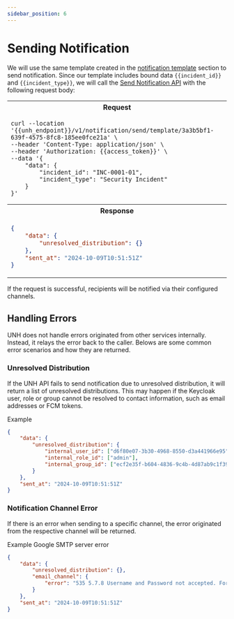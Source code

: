 ```yaml
---
sidebar_position: 6
---
```


# Sending Notification

We will use the same template created in the [notification template](5_notification%20template.md) section to send 
notification. Since our template includes bound data `{{incident_id}}` and `{{incident_type}}`, we will call the 
[Send Notification API](../UNH%20API/send-notification.api.mdx) with the following request body:

<table>
<tr><th>Request</th></tr>
<tr><td>

```
curl --location '{{unh_endpoint}}/v1/notification/send/template/3a3b5bf1-639f-4575-8fc8-185ee0fce21a' \
--header 'Content-Type: application/json' \
--header 'Authorization: {{access_token}}' \
--data '{
    "data": {
        "incident_id": "INC-0001-01",
        "incident_type": "Security Incident"
    }
}'
```

</td></tr>
<tr><th>Response</th></tr>
<tr><td>

```json
{
    "data": {
        "unresolved_distribution": {}
    },
    "sent_at": "2024-10-09T10:51:51Z"
}
```

</td></tr>
</table>

If the request is successful, recipients will be notified via their configured channels.

## Handling Errors

UNH does not handle errors originated from other services internally. Instead, it relays the error back to the caller.
Belows are some common error scenarios and how they are returned.

### Unresolved Distribution

If the UNH API fails to send notification due to unresolved distribution, it will return a list of unresolved 
distributions. This may happen if the Keycloak user, role or group cannot be resolved to contact information, such 
as email addresses or FCM tokens.

Example
```json
{
    "data": {
        "unresolved_distribution": {
            "internal_user_id": ["d6f80e07-3b30-4968-8550-d3a441966e95"],
            "internal_role_id": ["admin"],
            "internal_group_id": ["ecf2e35f-b604-4836-9c4b-4d87ab9c1f39"]
        }
    },
    "sent_at": "2024-10-09T10:51:51Z"
}
```

### Notification Channel Error

If there is an error when sending to a specific channel, the error originated from the respective channel will be 
returned.

Example Google SMTP server error
```json
{
    "data": {
        "unresolved_distribution": {},
        "email_channel": {
            "error": "535 5.7.8 Username and Password not accepted. For more information, go to\n5.7.8  https://support.google.com/mail/?p=BadCredentials d9443c01a7336-20c69444279sm8432885ad.203 - gsmtp"
        }
    },
    "sent_at": "2024-10-09T10:51:51Z"
}
```